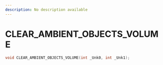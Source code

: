 ```yaml
---
description: No description available 
---
```


# CLEAR_AMBIENT_OBJECTS_VOLUME

```cpp
void CLEAR_AMBIENT_OBJECTS_VOLUME(int _Unk0, int _Unk1);
```